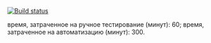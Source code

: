 [![Build status](https://ci.appveyor.com/api/projects/status/fa7tj62sqf7s04n9/branch/main?svg=true)](https://ci.appveyor.com/project/SvetlanaBartosh/2-3-1-patterns/branch/main)

время, затраченное на ручное тестирование (минут): 60;
время, затраченное на автоматизацию (минут): 300.